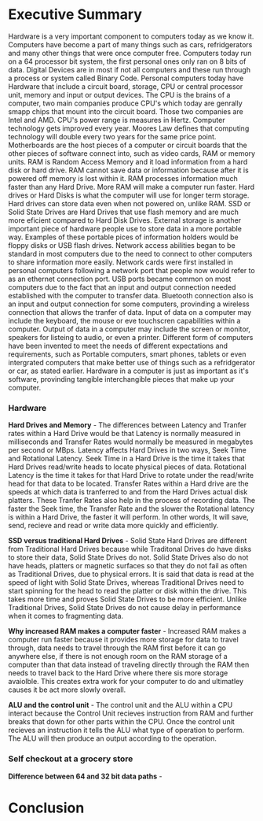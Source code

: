 # Executive Summary 
Hardware is a very important component to computers today as we know it. Computers have become a part of many things such as cars, refridgerators and many other things that were once computer free. Computers today run on a 64 processor bit system, the first personal ones only ran on 8 bits of data. Digital Devices are in most if not all computers and these run through a process or system called Binary Code. Personal computers today have Hardware that include a circuit board, storage, CPU or central processor unit, memory and input or output devices. The CPU is the brains of a computer, two main companies produce CPU's which today are genrally smapp chips that mount into the circuit board. Those two companies are Intel and AMD. CPU's power range is measures in Hertz. Computer technology gets improved every year. Moores Law defines that computing technology will double every two years for the same price point. Motherboards are the host pieces of a computer or circuit boards that the other pieces of software connect into, such as video cards, RAM or memory units. RAM is Random Access Memory and it load information from a hard disk or hard drive. RAM cannot save data or information because after it is powered off memory is lost within it. RAM processes information much faster than any Hard Drive. More RAM will make a computer run faster. Hard drives or Hard Disks is what the computer will use for longer term storage. Hard drives can store data even when not powered on, unlike RAM. SSD or Solid State Drives are Hard Drives that use flash memory and are much more eficient compared to Hard Disk Drives. External storage is another important piece of hardware people use to store data in a more portable way. Examples of these portable pices of information holders would be floppy disks or USB flash drives. Network access abilities began to be standard in most computers due to the need to connect to other computers to share information more easily. Network cards were first installed in personal computers following a network port that people now would refer to as an ethernet connection port. USB ports became common on most computers due to the fact that an input and output connection needed established with the computer to transfer data. Bluetooth connection also is an input and output connection for some computers, provinding a wireless connection that allows the tranfer of data. Input of data on a computer may include the keyboard, the mouse or eve touchscren capabilities within a computer. Output of data in a computer may include the screen or monitor, speakers for listeing to audio, or even a printer. Different form of computers have been invented to meet the needs of different expectations and requirements, such as Portable computers, smart phones, tablets or even intergrated computers that make better use of things such as a refridgerator or car, as stated earlier. Hardware in a computer is just as important as it's software, provinding tangible interchangible pieces that make up your computer.    

### Hardware
**Hard Drives and Memory** - The differences between Latency and Tranfer rates within a Hard Drive would be that Latency is normally measured in milliseconds and Transfer Rates would normally be measured in megabytes per second or MBps. Latency affects Hard Drives in two ways, Seek Time and Rotational Latency. Seek Time in a Hard Drive is the time it takes that Hard Drives read/write heads to locate physical  pieces of data. Rotational Latency is the time it takes for that Hard Drive to rotate under the read/write head for that data to be located. Transfer Rates within a Hard drive are the speeds at which data is tranferred to and from the Hard Drives actual disk platters. These Tranfer Rates also help in the process of recording data. The faster the Seek time, the Transfer Rate and the slower the Rotational latency is within a Hard Drive, the faster it will perform. In other words, It will save, send, recieve and read or write data more quickly and efficiently.


**SSD versus traditional Hard Drives** - Solid State Hard Drives are different from Traditional Hard Drives because while Traditonal Drives do have disks to store their data, Solid State Drives do not. Solid State Drives also do not have heads, platters or magnetic surfaces so that they do not fail as often as Traditional Drives, due to physical errors. It is said that data is read at the speed of light with Solid State Drives, whereas Traditional Drives need to start spinning for the head to read the platter or disk within the drive. This takes more time and proves Solid State Drives to be more efficient. Unlike Traditional Drives, Solid State Drives do not cause delay in performance when it comes to fragmenting data.

**Why increased RAM makes a computer faster** - Increased RAM makes a computer run faster because it provides more storage for data to travel through, data needs to travel through the RAM first before it can go anywhere else, if there is not enough room on the RAM storage of a computer than that data instead of traveling directly through the RAM then needs to travel back to the Hard Drive where there sis more storage avaiolble. This creates extra work for your computer to do and ultimatley causes it be act more slowly overall. 

**ALU and the control unit** - The control unit and the ALU within a CPU interact because the Control Unit recieves instruction from RAM and further breaks that down for other parts within the CPU. Once the control unit recieves an instruction it tells the ALU what type of operation to perform. The ALU will then produce an output according to the operation.  

### Self checkout at a grocery store 

**Difference between 64 and 32 bit data paths** - 
# Conclusion

